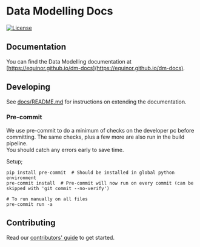 # Data Modelling Docs
[![License][license-badge]][license]

## Documentation

You can find the Data Modelling documentation at [https://equinor.github.io/dm-docs](https://equinor.github.io/dm-docs).

## Developing
 
See [docs/README.md](./docs/README.md) for instructions on extending the documentation.


### Pre-commit

We use pre-commit to do a minimum of checks on the developer pc before committing. The same checks, plus a few more are
also run in the build pipeline.  
You should catch any errors early to save time.

Setup;

```shell
pip install pre-commit  # Should be installed in global python environment
pre-commit install  # Pre-commit will now run on every commit (can be skipped with 'git commit --no-verify')

# To run manually on all files
pre-commit run -a 
```

## Contributing 

Read our [contributors' guide](https://equinor.github.io/dm-docs/contributing) to get started.

[license-badge]: https://img.shields.io/badge/License-MIT-yellow.svg
[license]: https://github.com/equinor/dm-docs/blob/master/LICENSE
[releases]: https://github.com/equinor/dm-docs/releases